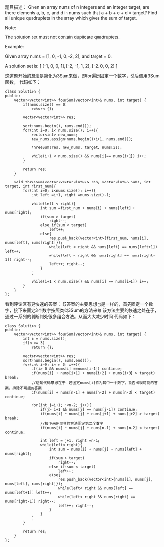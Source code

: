 题目描述：
Given an array nums of n integers and an integer target, are there elements a, b, c, and d in nums such that a + b + c + d = target? Find all unique quadruplets in the array which gives the sum of target.

Note:

The solution set must not contain duplicate quadruplets.

Example:

Given array nums = [1, 0, -1, 0, -2, 2], and target = 0.

A solution set is:
[
  [-1,  0, 0, 1],
  [-2, -1, 1, 2],
  [-2,  0, 0, 2]
]

这道题开始的想法是简化为3Sum来做，即for遍历固定一个数字，然后调用3Sum函数，
代码如下：
```
class Solution {
public:
    vector<vector<int>> fourSum(vector<int>& nums, int target) {
        if(nums.size() == 0)
            return {};
        
        vector<vector<int>> res;
        
        sort(nums.begin(), nums.end());
        for(int i=0; i< nums.size(); i++){
            vector<int> new_nums;
            new_nums.assign(nums.begin()+i+1, nums.end());
            
            threeSum(res, new_nums, target, nums[i]);
            
            while(i+1 < nums.size() && nums[i]== nums[i+1]) i++;
        }
        
        return res;
    }
    
    void threeSum(vector<vector<int>>& res, vector<int>& nums, int target, int first_num){
        for(int i=0; i<nums.size(); i++){
            int left =i+1, right =nums.size()-1;
            
            while(left < right){
                int sum =first_num + nums[i] + nums[left] + nums[right];
                if(sum > target)
                    right--;
                else if(sum < target)
                    left++;
                else{
                    res.push_back(vector<int>{first_num, nums[i], nums[left], nums[right]});
                    while(left < right && nums[left] == nums[left+1]) left++;
                    while(left < right && nums[right] == nums[right-1]) right--;
                    left++; right--;
                }
            }
            
            while(i+1 < nums.size() && nums[i] == nums[i+1]) i++;
        }   
    }
};
```

看到评论区有更快速的答案：
该答案的主要思想也是一样的，首先固定一个数字，接下来固定3个数字按照类似3Sum的方法来做
该方法主要的快速之处在于，通过一系列的判断判处很多组合方法。从而大大减少时间
代码如下：
```
class Solution {
public:
    vector<vector<int>> fourSum(vector<int>& nums, int target) {
        int n = nums.size();
        if(n <= 3)
            return {};
        
        vector<vector<int>> res;
        sort(nums.begin(), nums.end());
        for(int i=0; i< n-3; i++){
            if(i> 0 && nums[i] ==nums[i-1]) continue;
            if(nums[i] + nums[i+1] + nums[i+2] + nums[i+3] > target) break;
            //这句代码意思在于，若固定nums[i]作为其中一个数字，能否出现可能的答案，排除不可能的答案
            if(nums[i] + nums[n-1] + nums[n-2] + nums[n-3] < target) continue;
            
            for(int j=i+1; j<n-2; j++){
                if(j> i+1 && nums[j] == nums[j-1]) continue;
                if(nums[i] + nums[j] + nums[j+1] + nums[j+2] > target) break;
                //接下来用同样的方法固定第二个数字
                if(nums[i] + nums[j] + nums[n-1] + nums[n-2] < target) continue;
                
                int left = j+1, right =n-1;
                while(left< right){
                    int sum = nums[i] + nums[j] + nums[left] + nums[right];
                    if(sum > target)
                        right--;
                    else if(sum < target)
                        left++;
                    else{
                        res.push_back(vector<int>{nums[i], nums[j], nums[left], nums[right]});
                        while(left< right && nums[left] == nums[left+1]) left++;
                        while(left< right && nums[right] == nums[right-1]) right--;
                        left++; right--;
                    }
                }
            }
        }
        
        return res;
    }
};
```
